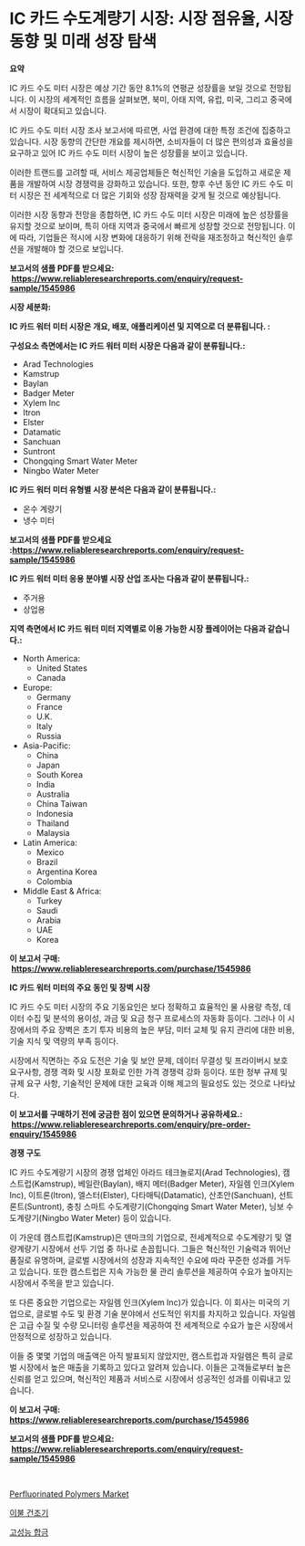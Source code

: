 <p><h1>IC 카드 수도계량기 시장: 시장 점유율, 시장 동향 및 미래 성장 탐색</h1></p><p><strong>요약</strong></p>
<p><p>IC 카드 수도 미터 시장은 예상 기간 동안 8.1%의 연평균 성장률을 보일 것으로 전망됩니다. 이 시장의 세계적인 흐름을 살펴보면, 북미, 아태 지역, 유럽, 미국, 그리고 중국에서 시장이 확대되고 있습니다.</p><p>IC 카드 수도 미터 시장 조사 보고서에 따르면, 사업 환경에 대한 특정 조건에 집중하고 있습니다. 시장 동향의 간단한 개요를 제시하면, 소비자들이 더 많은 편의성과 효율성을 요구하고 있어 IC 카드 수도 미터 시장이 높은 성장률을 보이고 있습니다.</p><p>이러한 트랜드를 고려할 때, 서비스 제공업체들은 혁신적인 기술을 도입하고 새로운 제품을 개발하여 시장 경쟁력을 강화하고 있습니다. 또한, 향후 수년 동안 IC 카드 수도 미터 시장은 전 세계적으로 더 많은 기회와 성장 잠재력을 갖게 될 것으로 예상됩니다.</p><p>이러한 시장 동향과 전망을 종합하면, IC 카드 수도 미터 시장은 미래에 높은 성장률을 유지할 것으로 보이며, 특히 아태 지역과 중국에서 빠르게 성장할 것으로 전망됩니다. 이에 따라, 기업들은 적시에 시장 변화에 대응하기 위해 전략을 재조정하고 혁신적인 솔루션을 개발해야 할 것으로 보입니다.</p></p>
<p><strong>보고서의 샘플 PDF를 받으세요: &nbsp;<a href="https://www.reliableresearchreports.com/enquiry/request-sample/1545986">https://www.reliableresearchreports.com/enquiry/request-sample/1545986</a></strong></p>
<p><strong>시장 세분화:</strong></p>
<p><strong> IC 카드 워터 미터 시장은 개요, 배포, 애플리케이션 및 지역으로 더 분류됩니다. :</strong></p>
<p><strong>구성요소 측면에서는 IC 카드 워터 미터 시장은 다음과 같이 분류됩니다.:</strong></p>
<p><ul><li>Arad Technologies</li><li>Kamstrup</li><li>Baylan</li><li>Badger Meter</li><li>Xylem Inc</li><li>Itron</li><li>Elster</li><li>Datamatic</li><li>Sanchuan</li><li>Suntront</li><li>Chongqing Smart Water Meter</li><li>Ningbo Water Meter</li></ul></p>
<p><strong> IC 카드 워터 미터 유형별 시장 분석은 다음과 같이 분류됩니다.:</strong></p>
<p><ul><li>온수 계량기</li><li>냉수 미터</li></ul></p>
<p><strong>보고서의 샘플 PDF를 받으세요 :<a href="https://www.reliableresearchreports.com/enquiry/request-sample/1545986">https://www.reliableresearchreports.com/enquiry/request-sample/1545986</a></strong></p>
<p><strong> IC 카드 워터 미터 응용 분야별 시장 산업 조사는 다음과 같이 분류됩니다.:</strong></p>
<p><ul><li>주거용</li><li>상업용</li></ul></p>
<p><strong>지역 측면에서 IC 카드 워터 미터 지역별로 이용 가능한 시장 플레이어는 다음과 같습니다.:</strong></p>
<p><ul>
    <li>
        North America:
        <ul>
            <li>United States</li>
            <li>Canada</li>
        </ul>
    </li>
    <li>
        Europe:
        <ul>
            <li>Germany</li>
            <li>France</li>
            <li>U.K.</li>
            <li>Italy</li>
            <li>Russia</li>
        </ul>
    </li>
    <li>
        Asia-Pacific:
        <ul>
            <li>China</li>
            <li>Japan</li>
            <li>South Korea</li>
            <li>India</li>
            <li>Australia</li>
            <li>China Taiwan</li>
            <li>Indonesia</li>
            <li>Thailand</li>
            <li>Malaysia</li>
        </ul>
    </li>
    <li>
        Latin America:
        <ul>
            <li>Mexico</li>
            <li>Brazil</li>
            <li>Argentina Korea</li>
            <li>Colombia</li>
        </ul>
    </li>
    <li>
        Middle East & Africa:
        <ul>
            <li>Turkey</li>
            <li>Saudi</li>
            <li>Arabia</li>
            <li>UAE</li>
            <li>Korea</li>
        </ul>
    </li>
    </ul></p>
<p><strong>이 보고서 구매: &nbsp;<a href="https://www.reliableresearchreports.com/purchase/1545986">https://www.reliableresearchreports.com/purchase/1545986</a></strong></p>
<p><strong>IC 카드 워터 미터의 주요 동인 및 장벽 시장</strong></p>
<p><p>IC 카드 수도 미터 시장의 주요 기동요인은 보다 정확하고 효율적인 물 사용량 측정, 데이터 수집 및 분석의 용이성, 과금 및 요금 청구 프로세스의 자동화 등이다. 그러나 이 시장에서의 주요 장벽은 초기 투자 비용의 높은 부담, 미터 교체 및 유지 관리에 대한 비용, 기술 지식 및 역량의 부족 등이다.</p><p>시장에서 직면하는 주요 도전은 기술 및 보안 문제, 데이터 무결성 및 프라이버시 보호 요구사항, 경쟁 격화 및 시장 포화로 인한 가격 경쟁력 강화 등이다. 또한 정부 규제 및 규제 요구 사항, 기술적인 문제에 대한 교육과 이해 제고의 필요성도 있는 것으로 나타났다.</p></p>
<p><strong>이 보고서를 구매하기 전에 궁금한 점이 있으면 문의하거나 공유하세요.: &nbsp;<a href="https://www.reliableresearchreports.com/enquiry/pre-order-enquiry/1545986">https://www.reliableresearchreports.com/enquiry/pre-order-enquiry/1545986</a></strong></p>
<p><strong>경쟁 구도</strong></p>
<p><p>IC 카드 수도계량기 시장의 경쟁 업체인 아라드 테크놀로지(Arad Technologies), 캠스트럽(Kamstrup), 베일란(Baylan), 배지 메터(Badger Meter), 자일렘 인크(Xylem Inc), 이트론(Itron), 엘스터(Elster), 다타매틱(Datamatic), 산초안(Sanchuan), 선트론트(Suntront), 충칭 스마트 수도계량기(Chongqing Smart Water Meter), 닝보 수도계량기(Ningbo Water Meter) 등이 있습니다.</p><p>이 가운데 캠스트럽(Kamstrup)은 덴마크의 기업으로, 전세계적으로 수도계량기 및 열량계량기 시장에서 선두 기업 중 하나로 손꼽힙니다. 그들은 혁신적인 기술력과 뛰어난 품질로 유명하며, 글로벌 시장에서의 성장과 지속적인 수요에 따라 꾸준한 성과를 거두고 있습니다. 또한 캠스트럽은 지속 가능한 물 관리 솔루션을 제공하여 수요가 높아지는 시장에서 주목을 받고 있습니다.</p><p>또 다른 중요한 기업으로는 자일렘 인크(Xylem Inc)가 있습니다. 이 회사는 미국의 기업으로, 글로벌 수도 및 환경 기술 분야에서 선도적인 위치를 차지하고 있습니다. 자일렘은 고급 수질 및 수량 모니터링 솔루션을 제공하여 전 세계적으로 수요가 높은 시장에서 안정적으로 성장하고 있습니다.</p><p>이들 중 몇몇 기업의 매출액은 아직 발표되지 않았지만, 캠스트럽과 자일렘은 특히 글로벌 시장에서 높은 매출을 기록하고 있다고 알려져 있습니다. 이들은 고객들로부터 높은 신뢰를 얻고 있으며, 혁신적인 제품과 서비스로 시장에서 성공적인 성과를 이뤄내고 있습니다.</p></p>
<p><strong>이 보고서 구매: &nbsp; <a href="https://www.reliableresearchreports.com/purchase/1545986">https://www.reliableresearchreports.com/purchase/1545986</a></strong></p>
<p><strong>보고서의 샘플 PDF를 받으세요: &nbsp;<a href="https://www.reliableresearchreports.com/enquiry/request-sample/1545986">https://www.reliableresearchreports.com/enquiry/request-sample/1545986</a></strong><strong></strong></p>
<p>&nbsp;</p>
<p><p><a href="https://nifty-kite-d51.notion.site/Perfluorinated-Polymers-Market-Centers-on-Aspects-such-as-Market-Growth-Market-Share-Market-Opport-4c19f10ebae94c40a78277ae9ebf988a">Perfluorinated Polymers Market</a></p><p><a href="https://medium.com/@moulafa/%EC%9D%B4%EB%B6%88-%EA%B1%B4%EC%A1%B0%EA%B8%B0-%EC%8B%9C%EC%9E%A5%EC%9D%80-%EC%8B%9C%EC%9E%A5-%EC%A0%90%EC%9C%A0%EC%9C%A8-%EC%8B%9C%EC%9E%A5-%EB%8F%99%ED%96%A5-%EB%B0%8F-%EC%8B%9C%EC%9E%A5-%EC%84%B1%EC%9E%A5%EC%97%90-%EB%8C%80%ED%95%9C-%EC%A0%95%EB%B3%B4%EB%A5%BC-%EC%A0%9C%EA%B3%B5%ED%95%A9%EB%8B%88%EB%8B%A4-145eb187574e">이불 건조기</a></p><p><a href="https://medium.com/@robertojones8678/%EA%B3%A0%EC%84%B1%EB%8A%A5-%ED%95%A9%EA%B8%88-%EC%8B%9C%EC%9E%A5-%EC%9C%A0%ED%98%95-%EC%9D%91%EC%9A%A9-%EB%B0%8F-%EC%A7%80%EB%A6%AC%EB%B3%84%EB%A1%9C-%EC%B2%A0%EC%A0%80%ED%95%9C-%ED%8F%89%EA%B0%80-c00c1921ccca">고성능 합금</a></p></p>